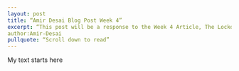 ```yaml
---
layout: post
title: “Amir Desai Blog Post Week 4”
excerpt: “This post will be a response to the Week 4 Article, The Lockdown Showed How the Economy Exploits Women”
author:Amir-Desai
pullquote: “Scroll down to read”
---
```

My text starts here
